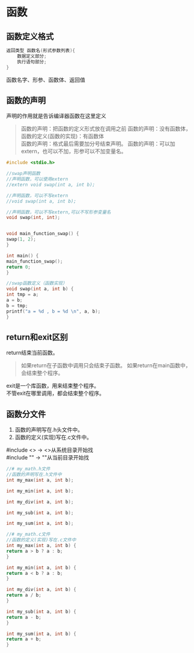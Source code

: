 # 函数

## 函数定义格式

```c
返回类型 函数名(形式参数列表){
    数据定义部分;
    执行语句部分;
}
```

函数名字、形参、函数体、返回值

## 函数的声明

声明的作用就是告诉编译器函数在这里定义

> 函数的声明：把函数的定义形式放在调用之前
> 函数的声明：没有函数体，函数的定义(函数的实现)：有函数体  
> 函数的声明：格式最后需要加分号结束声明。
> 函数的声明：可以加extern，也可以不加，形参可以不加变量名。

```c
#include <stdio.h>

//swap声明函数
//声明函数，可以使用extern
//extern void swap(int a, int b);

//声明函数，可以不写extern
//void swap(int a, int b);

//声明函数，可以不写extern,可以不写形参变量名
void swap(int, int);


void main_function_swap() {
swap(1, 2);
}

int main() {
main_function_swap();
return 0;
}

//swap函数定义（函数实现）
void swap(int a, int b) {
int tmp = a;
a = b;
b = tmp;
printf("a = %d , b = %d \n", a, b);
}
```

## return和exit区别

return结束当前函数。
> 如果return在子函数中调用只会结束子函数。
> 如果return在main函数中，会结束整个程序。

exit是一个库函数，用来结束整个程序。  
不管exit在哪里调用，都会结束整个程序。

## 函数分文件

1. 函数的声明写在.h头文件中。
2. 函数的定义(实现)写在.c文件中。

#include <>  -> <>从系统目录开始找  
#include ""  -> ""从当前目录开始找

```h
//# my_math.h文件
//函数的声明写在.h文件中
int my_max(int a, int b);

int my_min(int a, int b);

int my_div(int a, int b);

int my_sub(int a, int b);

int my_sum(int a, int b);

```

```c
//# my_math.c文件
//函数的定义(实现)写在.c文件中
int my_max(int a, int b) {
return a > b ? a : b;
}

int my_min(int a, int b) {
return a < b ? a : b;
}

int my_div(int a, int b) {
return a / b;
}

int my_sub(int a, int b) {
return a - b;
}

int my_sum(int a, int b) {
return a + b;
}
```

